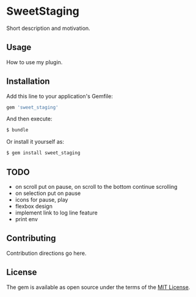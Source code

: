# SweetStaging
Short description and motivation.

## Usage
How to use my plugin.

## Installation
Add this line to your application's Gemfile:

```ruby
gem 'sweet_staging'
```

And then execute:
```bash
$ bundle
```

Or install it yourself as:
```bash
$ gem install sweet_staging
```

## TODO

- on scroll put on pause, on scroll to the bottom continue scrolling
- on selection put on pause
- icons for pause, play
- flexbox design
- implement link to log line feature
- print env

## Contributing
Contribution directions go here.

## License
The gem is available as open source under the terms of the [MIT License](https://opensource.org/licenses/MIT).

